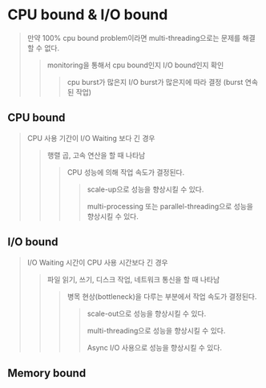 # CPU bound & I/O bound

> 만약 100% cpu bound problem이라면 multi-threading으로는 문제를 해결할 수 없다.
>
> > monitoring을 통해서 cpu bound인지 I/O bound인지 확인
> >
> > > cpu burst가 많은지 I/O burst가 많은지에 따라 결정 (burst 연속된 작업)

## CPU bound

> CPU 사용 기간이 I/O Waiting 보다 긴 경우
>
> > 행렬 곱, 고속 연산을 할 때 나타남
> >
> > > CPU 성능에 의해 작업 속도가 결정된다.
> > >
> > > > scale-up으로 성능을 향상시킬 수 있다.
> > > >
> > > > multi-processing 또는 parallel-threading으로 성능을 향상시킬 수 있다.

## I/O bound

> I/O Waiting 시간이 CPU 사용 시간보다 긴 경우
>
> > 파일 읽기, 쓰기, 디스크 작업, 네트워크 통신을 할 때 나타남
> >
> > > 병목 현상(bottleneck)을 다루는 부분에서 작업 속도가 결정된다.
> > >
> > > > scale-out으로 성능을 향상시킬 수 있다.
> > > >
> > > > multi-threading으로 성능을 향상시킬 수 있다.
> > > >
> > > > Async I/O 사용으로 성능을 향상시킬 수 있다.

## Memory bound
